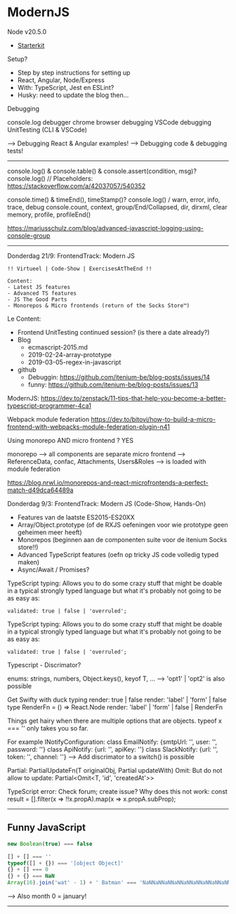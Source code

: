 ModernJS
========

Node v20.5.0


- [Starterkit](https://github.com/stemmlerjs/simple-typescript-starter)



Setup?
- Step by step instructions for setting up
- React, Angular, Node/Express
- With: TypeScript, Jest en ESLint?
- Husky: need to update the blog then...





Debugging

console.log
debugger
chrome browser debugging
VSCode debugging
UnitTesting (CLI & VSCode)

--> Debugging React & Angular examples!
--> Debugging code & debugging tests!

--------------------------------

console.log() & console.table() & console.assert(condition, msg)?
console.log() // Placeholders: https://stackoverflow.com/a/42037057/540352

console.time() & timeEnd(), timeStamp()?
console.log() / warn, error, info, trace, debug
console.count, context, group/End/Collapsed, dir, dirxml, clear
memory, profile, profileEnd()

https://mariusschulz.com/blog/advanced-javascript-logging-using-console-group

--------------------------------------------------------------------------------------------------------




Donderdag 21/9: FrontendTrack: Modern JS
```
!! Virtueel | Code-Show | ExercisesAtTheEnd !!

Content:
- Latest JS features
- Advanced TS features
- JS The Good Parts
- Monorepos & Micro frontends (return of the Socks Store™)
```


Le Content:
- Frontend UnitTesting continued session? (is there a date already?)
- Blog
    - ecmascript-2015.md
    - 2019-02-24-array-prototype
    - 2019-03-05-regex-in-javascript
- github
    - Debuggin: https://github.com/itenium-be/blog-posts/issues/14
    - funny: https://github.com/itenium-be/blog-posts/issues/13
  




ModernJS:
https://dev.to/zenstack/11-tips-that-help-you-become-a-better-typescript-programmer-4ca1




Webpack module federation
https://dev.to/bitovi/how-to-build-a-micro-frontend-with-webpacks-module-federation-plugin-n41


Using monorepo AND micro frontend ? YES

monorepo --> all components are separate
micro frontend --> ReferenceData, confac, Attachments, Users&Roles --> is loaded with module federation

https://blog.nrwl.io/monorepos-and-react-microfrontends-a-perfect-match-d49dca64489a


Donderdag 9/3: FrontendTrack: Modern JS
(Code-Show, Hands-On)
- Features van de laatste ES2015-ES20XX
- Array/Object.prototype (of de RXJS oefeningen voor wie prototype geen geheimen meer heeft)
- Monorepos (beginnen aan de componenten suite voor de itenium Socks store!!)
- Advanced TypeScript features (oefn op tricky JS code volledig typed maken)
- Async/Await / Promises?

TypeScript typing:
Allows you to do some crazy stuff that might be doable in a typical strongly typed
language but what it's probably not going to be as easy as:
```
validated: true | false | 'overruled';
```



TypeScript typing:
Allows you to do some crazy stuff that might be doable in a typical strongly typed
language but what it's probably not going to be as easy as:
```
validated: true | false | 'overruled';
```




Typescript - Discrimator?

enums: strings, numbers, Object.keys(), keyof T, ...
--> 'opt1' | 'opt2' is also possible


Get Swifty with duck typing
render: true | false
render: 'label' | 'form' | false
type RenderFn = () => React.Node
render: 'label' | 'form' | false | RenderFn

Things get hairy when there are multiple options that are objects.
typeof x === '' only takes you so far.


For example INotifyConfiguration:
class EmailNotify: {smtpUrl: '', user: '', password: ''}
class ApiNotify: {url: '', apiKey: ''}
class SlackNotify: {url: '', token: '', channel: ''}
--> Add discrimator to a switch() is possible


Partial: PartialUpdateFn(T originalObj, Partial<T> updateWith)
Omit: But do not allow to update: Partial<Omit<T, 'id', 'createdAt'>>


TypeScript error: Check forum; create issue?
Why does this not work:
const result = [].filter(x => !!x.propA).map(x => x.propA.subProp);



------------------------------------------------------------------------------

Funny JavaScript
----------------

```js
new Boolean(true) === false

[] + [] === ''
typeof([] + {}) === '[object Object]'
{} + [] === 0
{} + {} === NaN
Array(16).join('wat' - 1) + ' Batman' === 'NaNNaNNaNNaNNaNNaNNaNNaNNaNNaNNaNNaNNaNNaNNaN Batman'
```

--> Also month 0 = january!


------------------------------------------------------------------------------

